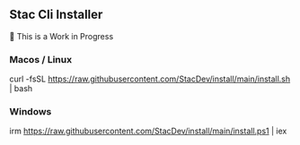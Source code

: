 ## Stac Cli Installer

🚧 This is a Work in Progress


### Macos / Linux

curl -fsSL https://raw.githubusercontent.com/StacDev/install/main/install.sh | bash

### Windows

irm https://raw.githubusercontent.com/StacDev/install/main/install.ps1 | iex